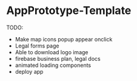 # AppPrototype-Template

TODO:

 - Make map icons popup appear onclick
 - Legal forms page
 - Able to download logo image
 - firebase business plan, legal docs
- animated loading components
- deploy app
